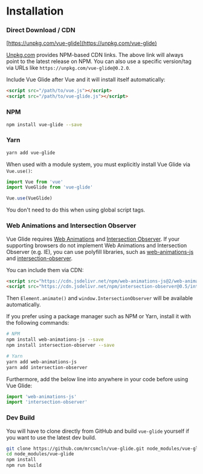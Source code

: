 # Installation

### Direct Download / CDN

[https://unpkg.com/vue-glide](https://unpkg.com/vue-glide)

[Unpkg.com](https://unpkg.com) provides NPM-based CDN links. The above link will always point to the latest release on NPM. You can also use a specific version/tag via URLs like `https://unpkg.com/vue-glide@0.2.0`.

Include Vue Glide after Vue and it will install itself automatically:

``` html
<script src="/path/to/vue.js"></script>
<script src="/path/to/vue-glide.js"></script>
```

### NPM

``` bash
npm install vue-glide --save
```

### Yarn

``` bash
yarn add vue-glide
```

When used with a module system, you must explicitly install Vue Glide via `Vue.use()`:

``` js
import Vue from 'vue'
import VueGlide from 'vue-glide'

Vue.use(VueGlide)
```

You don't need to do this when using global script tags.

### Web Animations and Intersection Observer

Vue Glide requires [Web Animations](https://developer.mozilla.org/en-US/docs/Web/API/Web_Animations_API) and [Intersection Observer](https://developer.mozilla.org/en-US/docs/Web/API/Intersection_Observer_API). If your supporting browsers do not implement Web Animations and Intersection Observer (e.g. IE), you can use polyfill libraries, such as [web-animations-js](https://github.com/web-animations/web-animations-js) and [intersection-observer](https://github.com/w3c/IntersectionObserver/tree/master/polyfill).

You can include them via CDN:

``` html
<script src="https://cdn.jsdelivr.net/npm/web-animations-js@2/web-animations.min.js"></script>
<script src="https://cdn.jsdelivr.net/npm/intersection-observer@0.5/intersection-observer.js"></script>
```

Then `Element.animate()` and `window.IntersectionObserver` will be available automatically.

If you prefer using a package manager such as NPM or Yarn, install it with the following commands:

``` bash
# NPM
npm install web-animations-js --save
npm install intersection-observer --save

# Yarn
yarn add web-animations-js
yarn add intersection-observer
```

Furthermore, add the below line into anywhere in your code before using Vue Glide:

``` js
import 'web-animations-js'
import 'intersection-observer'
```

### Dev Build

You will have to clone directly from GitHub and build `vue-glide` yourself if you want to use the latest dev build.

```bash
git clone https://github.com/mrcsmcln/vue-glide.git node_modules/vue-glide
cd node_modules/vue-glide
npm install
npm run build
```
